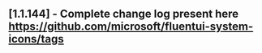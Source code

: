 ## [1.1.144] - Complete change log present here https://github.com/microsoft/fluentui-system-icons/tags